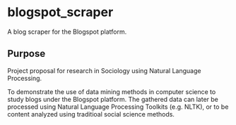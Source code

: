 # blogspot_scraper
A blog scraper for the Blogspot platform.

## Purpose

Project proposal for research in Sociology using Natural Language Processing.

To demonstrate the use of data mining methods in computer science to study blogs under the Blogspot platform. The gathered data can later be processed using Natural Language Processing Toolkits (e.g. NLTK), or to be content analyzed using traditioal social science methods.
